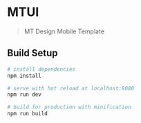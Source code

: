 # MTUI

> MT Design Mobile Template

## Build Setup

``` bash
# install dependencies
npm install

# serve with hot reload at localhost:8080
npm run dev

# build for production with minification
npm run build
```
